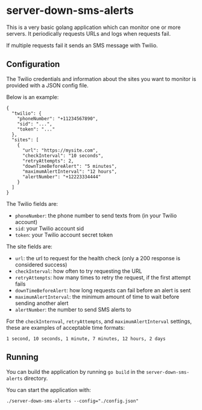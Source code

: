 # server-down-sms-alerts
This is a very basic golang application which can monitor one or more servers. It periodically requests URLs and logs when requests fail.

If multiple requests fail it sends an SMS message with Twilio.

Configuration
--
The Twilio credentials and information about the sites 
you want to monitor is provided with a JSON config file.

Below is an example:
```
{
  "twilio": {
    "phoneNumber": "+11234567890",
    "sid": "...",
    "token": "..."
  },
  "sites": [
    {
      "url": "https://mysite.com",
      "checkInterval": "10 seconds",
      "retryAttempts": 2,
      "downTimeBeforeAlert": "5 minutes",
      "maximumAlertInterval": "12 hours",
      "alertNumber": "+12223334444"
    }
  ]
}
```

The Twilio fields are:
- `phoneNumber`: the phone number to send texts from (in your Twilio account)
- `sid`: your Twilio account sid
- `token`: your Twilio account secret token

The site fields are:
- `url`: the url to request for the health check (only a 200 response is considered success)
- `checkInterval`: how often to try requesting the URL
- `retryAttempts`: how many times to retry the request, if the first attempt fails
- `downTimeBeforeAlert`: how long requests can fail before an alert is sent
- `maximumAlertInterval`: the minimum amount of time to wait before sending another alert
- `alertNumber`: the number to send SMS alerts to

For the `checkInternval`, `retryAttempts`, and `maximumAlertInterval` settings, these are examples of acceptable time formats:
```
1 second, 10 seconds, 1 minute, 7 minutes, 12 hours, 2 days
```


Running
---
You can build the application by running `go build` in the `server-down-sms-alerts` directory.


You can start the application with:
```
./server-down-sms-alerts --config="./config.json"
```
